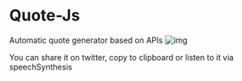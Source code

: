 # Quote-Js
Automatic quote generator based on APIs
![img](https://user-images.githubusercontent.com/63820154/163593259-d6ccf08b-e11b-463f-b949-85679e937f97.png)

You can share it on twitter, copy to clipboard or listen to it via speechSynthesis
